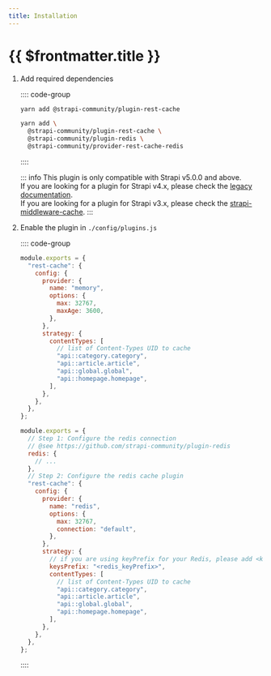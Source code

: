 ```yaml
---
title: Installation
---
```


# {{ $frontmatter.title }}

1. Add required dependencies

   :::: code-group

   ```bash [memory (default)]
   yarn add @strapi-community/plugin-rest-cache
   ```

   ```bash [redis]
   yarn add \
     @strapi-community/plugin-rest-cache \
     @strapi-community/plugin-redis \
     @strapi-community/provider-rest-cache-redis
   ```

   ::::

   ::: info
   This plugin is only compatible with Strapi v5.0.0 and above.  
   If you are looking for a plugin for Strapi v4.x, please check the [legacy documentation](/4.x.x/).  
   If you are looking for a plugin for Strapi v3.x, please check the [strapi-middleware-cache](https://github.com/patrixr/strapi-middleware-cache/).
   :::

1. Enable the plugin in `./config/plugins.js`

   :::: code-group

   ```js [memory (default)]
   module.exports = {
     "rest-cache": {
       config: {
         provider: {
           name: "memory",
           options: {
             max: 32767,
             maxAge: 3600,
           },
         },
         strategy: {
           contentTypes: [
             // list of Content-Types UID to cache
             "api::category.category",
             "api::article.article",
             "api::global.global",
             "api::homepage.homepage",
           ],
         },
       },
     },
   };
   ```

   ```js [redis]
   module.exports = {
     // Step 1: Configure the redis connection
     // @see https://github.com/strapi-community/plugin-redis
     redis: {
       // ...
     },
     // Step 2: Configure the redis cache plugin
     "rest-cache": {
       config: {
         provider: {
           name: "redis",
           options: {
             max: 32767,
             connection: "default",
           },
         },
         strategy: {
           // if you are using keyPrefix for your Redis, please add <keysPrefix>
           keysPrefix: "<redis_keyPrefix>",
           contentTypes: [
             // list of Content-Types UID to cache
             "api::category.category",
             "api::article.article",
             "api::global.global",
             "api::homepage.homepage",
           ],
         },
       },
     },
   };
   ```

   ::::
